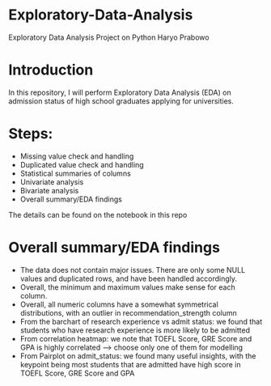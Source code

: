 # Exploratory-Data-Analysis
Exploratory Data Analysis Project on Python
Haryo Prabowo

# Introduction

In this repository, I will perform Exploratory Data Analysis (EDA) on admission status of high school graduates applying for universities.

# Steps:

* Missing value check and handling
* Duplicated value check and handling
* Statistical summaries of columns
* Univariate analysis 
* Bivariate analysis
* Overall summary/EDA findings

The details can be found on the notebook in this repo

# Overall summary/EDA findings

* The data does not contain major issues. There are only some NULL values and duplicated rows, and have been handled accordingly.
* Overall, the minimum and maximum values make sense for each column.
* Overall, all numeric columns have a somewhat symmetrical distributions, with an outlier in recommendation_strength column
* From the barchart of research experience vs admit status: we found that students who have research experience is more likely to be admitted
* From correlation heatmap: we note that TOEFL Score, GRE Score and GPA is highly correlated --> choose only one of them for modelling
* From Pairplot on admit_status: we found many useful insights, with the keypoint being most students that are admitted have high score in TOEFL Score, GRE Score and GPA
